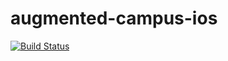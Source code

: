 # augmented-campus-ios

[![Build Status](https://travis-ci.org/SamuelSchepp/augmented-campus-ios.svg?branch=master)](https://travis-ci.org/SamuelSchepp/augmented-campus-ios)